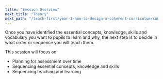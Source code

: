 ```yaml
---
title: "Session Overview"
next_title: "Theory"
next_path: "/teach-first/year-1-how-to-design-a-coherent-curriculum/summer-week-3-ect-theory"
---
```


Once you have identified the essential concepts, knowledge, skills and vocabulary you want to pupils to learn and why, the next step is to decide in what order or sequence you will teach them.

This session will focus on:

- Planning for assessment over time
- Sequencing essential concepts, knowledge and skills
- Sequencing teaching and learning
